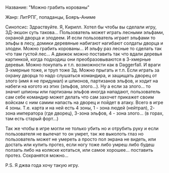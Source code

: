 Название: "Можно грабить корованы"

Жанр: ЛитРПГ, попаданцы, Бояръ-Аниме

Синопсис:
Здраствуйте. Я, Кирилл. Хотел бы чтобы вы сделали игру, 3Д-экшон суть такова... 
Пользователь может играть лесными эльфами, охраной дворца и злодеем. 
И если пользователь играет эльфами то эльфы в лесу, домики деревяные набигают нагибают солдаты дворца и злодеи. 
Можно грабить корованы... И эльфу раз лесные то сделать так что там густой лес... 
А движок можно поставить так что вдали деревья картинкой, когда подходиш они преобразовываются в 3-хмерные деревья. 
Можно покупать и т.п. возможности как в Daggerfall. И враги 3-хмерные тоже, и труп тоже 3д. 
Можно прыгать и т.п. Если играть за охрану дворца то надо слушаться командира, и защищать дворец от злого (имя я не придумал) и шпионов, 
партизанов эльфов, и ходит на набеги на когото из этих (эльфов, злого…). 
Ну а если за злого… то значит шпионы или партизаны эльфов иногда нападают, пользователь сам себе 
командир может делать что сам захочет прикажет своим войскам с ним самим напасть на дворец и пойдет в атаку. 
Всего в игре 4 зоны. Т.е. карта и на ней есть 4 зоны, 1 - зона людей (нейтрал), 2- зона императора (где дворец), 
3-зона эльфов, 4 - зона злого… (в горах, там есть старый форт…)

Так же чтобы в игре могли не только убить но и отрубить руку и если пользователя не вылечат то он умрет, так же выколоть
глаз но пользователь может не умереть а просто пол экрана не видеть, или достать или купить протез,
если ногу тоже либо умреш либо будеш ползать либо на коляске котаться, или самое хорошее… поставить протез. Сохранятся можно…

P.S. Я джва года хочу такую игру.

